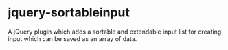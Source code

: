 jquery-sortableinput
====================

A jQuery plugin which adds a sortable and extendable input list for creating input which can be saved as an array of data.
